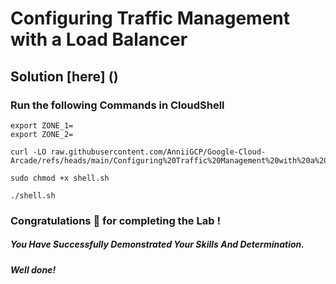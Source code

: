 # Configuring Traffic Management with a Load Balancer

## Solution [here] ()

### Run the following Commands in CloudShell

```
export ZONE_1=
export ZONE_2=
```
```
curl -LO raw.githubusercontent.com/AnniiGCP/Google-Cloud-Arcade/refs/heads/main/Configuring%20Traffic%20Management%20with%20a%20Load%20Balancer/shell.sh

sudo chmod +x shell.sh

./shell.sh
```

### Congratulations 🎉 for completing the Lab !

##### *You Have Successfully Demonstrated Your Skills And Determination.*

#### *Well done!*

 

 
